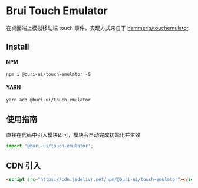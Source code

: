 # Brui Touch Emulator

在桌面端上模拟移动端 touch 事件，实现方式来自于 [hammerjs/touchemulator](https://github.com/hammerjs/touchemulator).

## Install

#### NPM

```shell
npm i @buri-ui/touch-emulator -S
```

#### YARN

```shell
yarn add @buri-ui/touch-emulator
```

## 使用指南

直接在代码中引入模块即可，模块会自动完成初始化并生效

```js
import '@buri-ui/touch-emulator';
```

## CDN 引入

```html
<script src="https://cdn.jsdelivr.net/npm/@buri-ui/touch-emulator"></script>
```
